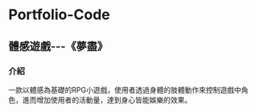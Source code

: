 # Portfolio-Code
## 體感遊戲---《夢盡》
### 介紹
一款以體感為基礎的RPG小遊戲，使用者透過身體的肢體動作來控制遊戲中角色，進而增加使用者的活動量，達到身心皆能娛樂的效果。
